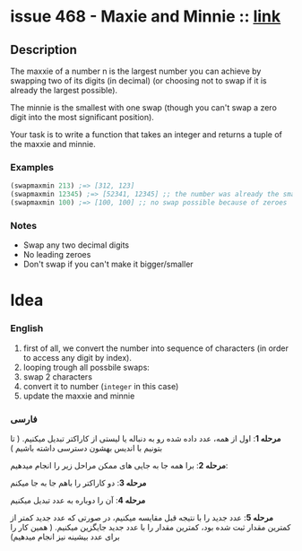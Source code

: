 # issue 468 - Maxie and Minnie :: [link](https://ericnormand.me/issues/468)

## Description
The maxxie of a number n is the largest number you can achieve by swapping two of its digits (in decimal) (or choosing not to swap if it is already the largest possible). 

The minnie is the smallest with one swap (though you can't swap a zero digit into the most significant position).

Your task is to write a function that takes an integer and returns a tuple of the maxxie and minnie.

### Examples
```clj
(swapmaxmin 213) ;=> [312, 123]
(swapmaxmin 12345) ;=> [52341, 12345] ;; the number was already the smallest
(swapmaxmin 100) ;=> [100, 100] ;; no swap possible because of zeroes
```

### Notes
- Swap any two decimal digits
- No leading zeroes
- Don't swap if you can't make it bigger/smaller


# Idea

### English

1. first of all, we convert the number into sequence of characters (in order to access any digit by index).
2. looping trough all possbile swaps:
3. swap 2 characters
4. convert it to number (`integer` in this case)
5. update the maxxie and minnie


### فارسی

**مرحله 1**:
اول از همه، عدد داده شده رو به دنباله یا لیستی از کاراکتر تبدیل میکنیم.
( تا بتونیم با اندیس بهشون دسترسی داشته باشیم )

**مرحله 2**:
برا همه جا به جایی های ممکن مراحل زیر را انجام میدهیم:

**مرحله 3**:
دو کاراکتر را باهم جا به جا میکنم

**مرحله 4**:
آن را دوباره به عدد تبدیل میکنیم

**مرحله 5**:
عدد جدید را با نتیجه قبل مقایسه میکنیم، در صورتی که عدد جدید کمتر از کمترین مقدار ثبت شده بود،
کمترین مقدار را با عدد جدید جایگزین میکنیم.
( همین کار را برای عدد بیشینه نیز انجام میدهیم)
